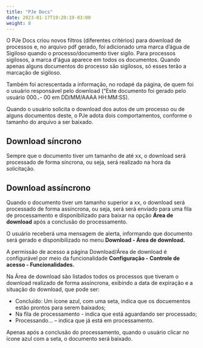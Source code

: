 ```yaml
---
title: "PJe Docs"
date: 2023-01-17T19:20:19-03:00
weight: 8
---
```

O PJe Docs criou novos filtros (diferentes critérios) para download de processos e, no arquivo pdf gerado, foi adicionado uma marca d’água de Sigiloso quando o 
processo/documento tiver sigilo. Para processos sigilosos, a marca d'água aparece em todos os documentos. Quando apenas alguns documentos do processo são sigilosos, só esses terão a marcação de sigiloso.

Também foi acrescentada a informação, no rodapé da página, de quem foi o usuário responsável pelo download (“Este documento foi gerado pelo usuário 000.***.***-
00 em DD/MM/AAAA HH:MM:SS).

Quando o usuário solicita o download dos autos de um processo ou de alguns documentos deste, o PJe adota dois comportamentos, conforme o tamanho do arquivo a ser baixado.

## Download síncrono

Sempre que o documento tiver um tamanho de até xx, o download será processado de forma síncrona, ou seja, será realizado na hora da solicitação.

## Download assíncrono

Quando o documento tiver um tamanho superior a xx, o download será processado de forma assíncrona, ou seja, será será enviado para uma fila de processamento e disponibilizado para baixar na opção **Área de download** após a conclusão do processamento.

O usuário receberá uma mensagem de alerta, informando que documento será gerado e disponibilizado no menu **Download - Área de download.**

A permissão de acesso a página Download/Área de download é configurável por meio da funcionalidade **Configuração - Controle de acesso - Funcionalidades.**

Na Área de download são listados todos os processos que tiveram o download realizado de forma assíncrona, exibindo a data de expiração e a situação do download, que pode ser:
+ Concluído: Um ícone azul, com uma seta, indica que os docuementos estão prontos para serem baixados;
+ Na fila de processamento - indica que está aguardando ser processado;
+ Processando... – indica que já está em processamento.

Apenas após a conclusão do processamento, quando o usuário clicar no ícone azul com a seta, o documento será baixado.
